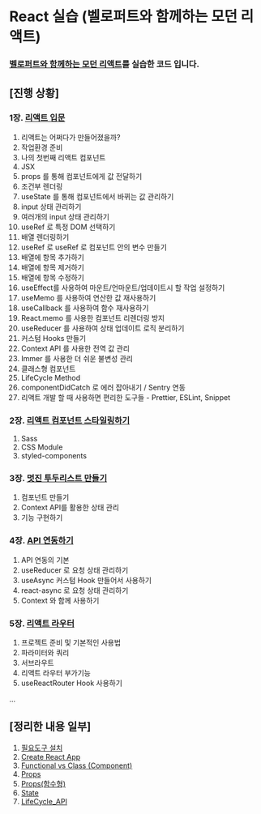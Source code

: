 # React 실습 (벨로퍼트와 함께하는 모던 리액트)

### [벨로퍼트와 함께하는 모던 리액트](https://react.vlpt.us/)를 실습한 코드 입니다.

## [진행 상황]

### 1장. [리액트 입문](./react_app)

1. 리액트는 어쩌다가 만들어졌을까?
2. 작업환경 준비
3. 나의 첫번째 리액트 컴포넌트
4. JSX
5. props 를 통해 컴포넌트에게 값 전달하기
6. 조건부 렌더링
7. useState 를 통해 컴포넌트에서 바뀌는 값 관리하기
8. input 상태 관리하기
9. 여러개의 input 상태 관리하기
10. useRef 로 특정 DOM 선택하기
11. 배열 렌더링하기
12. useRef 로 useRef 로 컴포넌트 안의 변수 만들기
13. 배열에 항목 추가하기
14. 배열에 항목 제거하기
15. 배열에 항목 수정하기
16. useEffect를 사용하여 마운트/언마운트/업데이트시 할 작업 설정하기
17. useMemo 를 사용하여 연산한 값 재사용하기
18. useCallback 를 사용하여 함수 재사용하기
19. React.memo 를 사용한 컴포넌트 리렌더링 방지
20. useReducer 를 사용하여 상태 업데이트 로직 분리하기
21. 커스텀 Hooks 만들기
22. Context API 를 사용한 전역 값 관리
23. Immer 를 사용한 더 쉬운 불변성 관리
24. 클래스형 컴포넌트
25. LifeCycle Method
26. componentDidCatch 로 에러 잡아내기 / Sentry 연동
27. 리액트 개발 할 때 사용하면 편리한 도구들 - Prettier, ESLint, Snippet

### 2장. [리액트 컴포넌트 스타일링하기](./styling_app)

1. Sass
2. CSS Module
3. styled-components

### 3장. [멋진 투두리스트 만들기](./todo_app)

1. 컴포넌트 만들기
2. Context API를 활용한 상태 관리
3. 기능 구현하기

### 4장. [API 연동하기](./api_app)

1. API 연동의 기본
2. useReducer 로 요청 상태 관리하기
3. useAsync 커스텀 Hook 만들어서 사용하기
4. react-async 로 요청 상태 관리하기
5. Context 와 함께 사용하기

### 5장. [리액트 라우터](./router_app)

1. 프로젝트 준비 및 기본적인 사용법
2. 파라미터와 쿼리
3. 서브라우트
4. 리액트 라우터 부가기능
5. useReactRouter Hook 사용하기

...

## [정리한 내용 일부]

1. [필요도구 설치](./docs/필요도구_설치.md)
2. [Create React App](./docs/Create_React_App.md)
3. [Functional vs Class (Component)](<./docs/Functional_vs_Class(Component).md>)
4. [Props](./docs/Props.md)
5. [Props(함수형)](./docs/함수형_Props.md)
6. [State](./docs/State.md)
7. [LifeCycle_API](./docs/LifeCycle_API.md)
